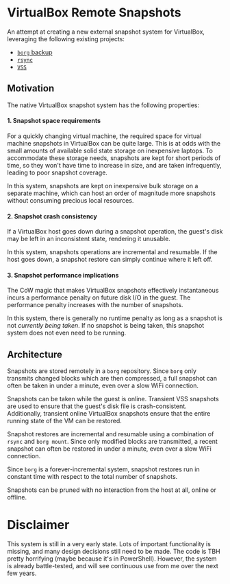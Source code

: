 # VirtualBox Remote Snapshots

An attempt at creating a new external snapshot system for VirtualBox, leveraging the following existing projects:

* [`borg` backup](https://github.com/borgbackup/borg)
* [`rsync`](https://rsync.samba.org/)
* [`VSS`](https://msdn.microsoft.com/en-us/library/windows/desktop/bb968832(v=vs.85).aspx)

## Motivation

The native VirtualBox snapshot system has the following properties:

#### 1. Snapshot space requirements

For a quickly changing virtual machine, the required space for virtual machine snapshots in VirtualBox can be quite large. 
This is at odds with the small amounts of available solid state storage on inexpensive laptops.
To accommodate these storage needs, snapshots are kept for short periods of time, so they won't have time to increase in size, and are taken infrequently, leading to poor snapshot coverage.

In this system, snapshots are kept on inexpensive bulk storage on a separate machine, which can host an order of magnitude more snapshots without consuming precious local resources.

#### 2. Snapshot crash consistency

If a VirtualBox host goes down during a snapshot operation, the guest's disk may be left in an inconsistent state, rendering it unusable.

In this system, snapshots operations are incremental and resumable. 
If the host goes down, a snapshot restore can simply continue where it left off.

#### 3. Snapshot performance implications

The CoW magic that makes VirtualBox snapshots effectively instantaneous incurs a performance penalty on future disk I/O in the guest. 
The performance penalty increases with the number of snapshots.

In this system, there is generally no runtime penalty as long as a snapshot is not _currently being taken_. 
If no snapshot is being taken, this snapshot system does not even need to be running. 

## Architecture 

Snapshots are stored remotely in a `borg` repository. 
Since `borg` only transmits changed blocks which are then compressed, a full snapshot can often be taken in under a minute, even over a slow WiFi connection. 

Snapshots can be taken while the guest is online. 
Transient VSS snapshots are used to ensure that the guest's disk file is crash-consistent. 
Additionally, transient online VirtualBox snapshots ensure that the entire running state of the VM can be restored.

Snapshot restores are incremental and resumable using a combination of `rsync` and `borg mount`. 
Since only modified blocks are transmitted, a recent snapshot can often be restored in under a minute, even over a slow WiFi connection.

Since `borg` is a forever-incremental system, snapshot restores run in constant time with respect to the total number of snapshots.

Snapshots can be pruned with no interaction from the host at all, online or offline.

# Disclaimer 

This system is still in a very early state. Lots of important functionality is missing, and many design decisions still need to be made. The code is TBH pretty horrifying (maybe because it's in PowerShell). However, the system is already battle-tested, and will see continuous use from me over the next few years.
